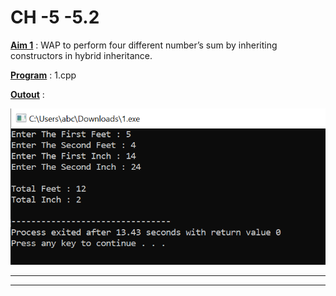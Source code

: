 # CH -5 -5.2

<u>**Aim 1**</u> : WAP to perform four different number’s sum by
inheriting constructors in hybrid inheritance.

<u>**Program**</u> : 1.cpp

<u>**Outout**</u> : 

![Please Try Leter...](https://github.com/Omdhameliya/C-/blob/master/PR%20-3/Image/image1.PNG)
****
****
